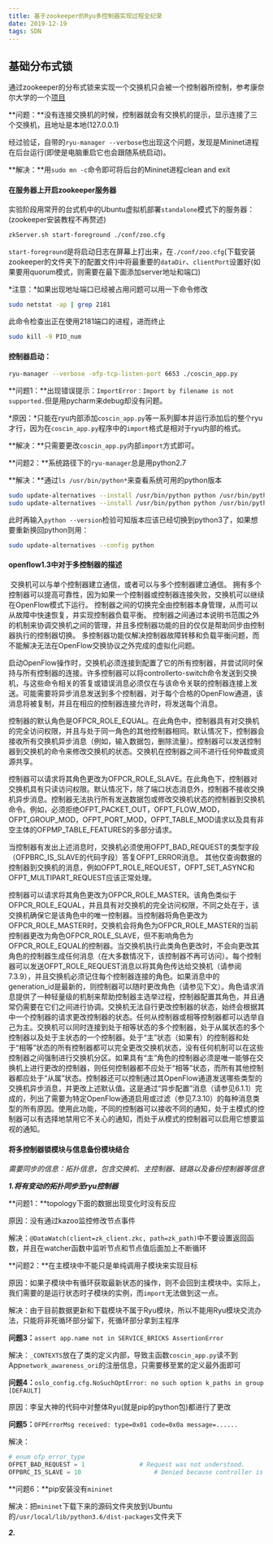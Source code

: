 ```yaml
---
title: 基于zookeeper的Ryu多控制器实现过程全纪录
date: 2019-12-19
tags: SDN
---
```


## 基础分布式锁

通过zookeeper的分布式锁来实现一个交换机只会被一个控制器所控制，参考康奈尔大学的一个[项目](https://github.com/coscin/coscin-app-ryu.git)

<!--more-->

**问题：**没有连接交换机的时候，控制器就会有交换机的提示，显示连接了三个交换机，且地址是本地(127.0.0.1)

经过验证，自带的`ryu-manager --verbose`也出现这个问题，发现是Mininet进程在后台运行(即使是电脑重启它也会跟随系统启动)。

**解决：**用`sudo mn -c`命令即可将后台的Mininet进程clean and exit

#### 在服务器上开启zookeeper服务器

实验阶段用常开的台式机中的Ubuntu虚拟机部署`standalone`模式下的服务器：(zookeeper安装教程不再赘述)

```bash
zkServer.sh start-foreground ./conf/zoo.cfg
```

`start-foreground`是将启动日志在屏幕上打出来，在`./conf/zoo.cfg`(下载安装zookeeper的文件夹下的配置文件)中将最重要的`dataDir`、`clientPort`设置好(如果要用quorum模式，则需要在最下面添加server地址和端口)

*注意：*如果出现地址端口已经被占用问题可以用一下命令修改

```bash
sudo netstat -ap | grep 2181
```

此命令检查出正在使用2181端口的进程，进而终止

```bash
sudo kill -9 PID_num
```

#### 控制器启动：

```bash
ryu-manager --verbose -ofp-tcp-listen-port 6653 ./coscin_app.py
```

**问题1：**出现错误提示：`ImportError：Import by filename is not supported.`但是用pycharm来debug却没有问题。

*原因：*只能在ryu内部添加`coscin_app.py`等一系列脚本并运行添加后的整个ryu才行，因为在`coscin_app.py`程序中的`import`格式是相对于ryu内部的格式。  

**解决：**只需要更改`coscin_app.py`内部`import`方式即可。

**问题2：**系统路径下的`ryu-manager`总是用python2.7

**解决：**通过`ls /usr/bin/python*`来查看系统可用的python版本

```bash
sudo update-alternatives --install /usr/bin/python python /usr/bin/python2 1
sudo update-alternatives --install /usr/bin/python python /usr/bin/python3 2
```

此时再输入`python --version`检验可知版本应该已经切换到python3了，如果想要重新换回python则用：

```bash
sudo update-alternatives --config python
```

#### openflow1.3中对于多控制器的描述

​		交换机可以与单个控制器建立通信，或者可以与多个控制器建立通信。 拥有多个控制器可以提高可靠性，因为如果一个控制器或控制器连接失败，交换机可以继续在OpenFlow模式下运行。 控制器之间的切换完全由控制器本身管理，从而可以从故障中快速恢复，并实现控制器负载平衡。 控制器之间通过本说明书范围之外的机制来协调交换机之间的管理，并且多控制器功能的目的仅仅是帮助同步由控制器执行的控制器切换。 多控制器功能仅解决控制器故障转移和负载平衡问题，而不能解决无法在OpenFlow交换协议之外完成的虚拟化问题。

​		启动OpenFlow操作时，交换机必须连接到配置了它的所有控制器，并尝试同时保持与所有控制器的连接。许多控制器可以将controllerto-switch命令发送到交换机，与这些命令相关的答复或错误消息必须仅在与该命令关联的控制器连接上发送。可能需要将异步消息发送到多个控制器，对于每个合格的OpenFlow通道，该消息将被复制，并且在相应的控制器连接允许时，将发送每个消息。

​		控制器的默认角色是OFPCR_ROLE_EQUAL。在此角色中，控制器具有对交换机的完全访问权限，并且与处于同一角色的其他控制器相同。默认情况下，控制器会接收所有交换机异步消息（例如，输入数据包，删除流量）。控制器可以发送控制器到交换机的命令来修改交换机的状态。交换机在控制器之间不进行任何仲裁或资源共享。

​		控制器可以请求将其角色更改为OFPCR_ROLE_SLAVE。在此角色下，控制器对交换机具有只读访问权限。默认情况下，除了端口状态消息外，控制器不接收交换机异步消息。控制器无法执行所有发送数据包或修改交换机状态的控制器到交换机命令。例如，必须拒绝OFPT_PACKET_OUT，OFPT_FLOW_MOD，OFPT_GROUP_MOD，OFPT_PORT_MOD，OFPT_TABLE_MOD请求以及具有非空主体的OFPMP_TABLE_FEATURES的多部分请求。

​		当控制器有发出上述消息时，交换机必须使用OFPT_BAD_REQUEST的类型字段（OFPBRC_IS_SLAVE的代码字段）答复OFPT_ERROR消息。 其他仅查询数据的控制器到交换机的消息，例如OFPT_ROLE_REQUEST，OFPT_SET_ASYNC和OFPT_MULTIPART_REQUEST应该正常处理。

​		控制器可以请求将其角色更改为OFPCR_ROLE_MASTER。该角色类似于OFPCR_ROLE_EQUAL，并且具有对交换机的完全访问权限，不同之处在于，该交换机确保它是该角色中的唯一控制器。当控制器将角色更改为OFPCR_ROLE_MASTER时，交换机会将角色为OFPCR_ROLE_MASTER的当前控制器更改为角色OFPCR_ROLE_SLAVE，但不影响角色为OFPCR_ROLE_EQUAL的控制器。当交换机执行此类角色更改时，不会向更改其角色的控制器生成任何消息（在大多数情况下，该控制器不再可访问）。每个控制器可以发送OFPT_ROLE_REQUEST消息以将其角色传达给交换机（请参阅7.3.9），并且交换机必须记住每个控制器连接的角色。如果消息中的generation_id是最新的，则控制器可以随时更改角色（请参见下文）。角色请求消息提供了一种轻量级的机制来帮助控制器主选举过程，控制器配置其角色，并且通常仍需要在它们之间进行协调。交换机无法自行更改控制器的状态，始终会根据其中一个控制器的请求更改控制器的状态。任何从控制器或相等控制器都可以选举自己为主。交换机可以同时连接到处于相等状态的多个控制器，处于从属状态的多个控制器以及处于主状态的一个控制器。处于“主”状态（如果有）的控制器和处于“相等”状态的所有控制器都可以完全更改交换机状态，没有任何机制可以在这些控制器之间强制进行交换机分区。如果具有“主”角色的控制器必须是唯一能够在交换机上进行更改的控制器，则任何控制器都不应处于“相等”状态，而所有其他控制器都应处于“从属”状态。控制器还可以控制通过其OpenFlow通道发送哪些类型的交换机异步消息，并更改上述默认值。这是通过“异步配置”消息（请参见6.1.1）完成的，列出了需要为特定OpenFlow通道启用或过滤（参见7.3.10）的每种消息类型的所有原因。使用此功能，不同的控制器可以接收不同的通知，处于主模式的控制器可以有选择地禁用它不关心的通知，而处于从模式的控制器可以启用它想要监视的通知。



#### 将多控制器锁模块与信息备份模块结合

*需要同步的信息：拓扑信息，包含交换机、主控制器、链路以及备份控制器等信息*

***1.将有变动的拓扑同步至ryu控制器***

**问题1：**topology下面的数据出现变化时没有反应

原因：没有通过kazoo监控修改节点事件

解决：`@DataWatch(client=zk_client.zkc, path=zk_path)`中不要设置返回函数，并且在watcher函数中监听节点和节点值后面加上不断循环

**问题2：**在主模块中不能只是单纯调用子模块来实现目标

原因：如果子模块中有循环获取最新状态的操作，则不会回到主模块中。实际上，我们需要的是运行状态时子模块的实例，而`import`无法做到这一点。

解决：由于目前数据更新和下载模块不属于Ryu模块，所以不能用Ryu模块交流办法，只能将非死循环部分留下，死循环部分拿到主程序

**问题3：**`assert app.name not in SERVICE_BRICKS AssertionError`

解决：`_CONTEXTS`放在了类的定义内部，导致主函数`coscin_app.py`读不到App`network_awareness_ori`的注册信息，只需要移至累的定义最外面即可

**问题4：**`oslo_config.cfg.NoSuchOptError: no such option k_paths in group [DEFAULT]`

原因：李呈大神的代码中对整体Ryu(就是pip的python包)都进行了更改

**问题5：**`OFPErrorMsg received: type=0x01 code=0x0a message=......`

解决：

```python
# enum ofp_error_type
OFPET_BAD_REQUEST = 1               # Request was not understood.
OFPBRC_IS_SLAVE = 10                    # Denied because controller is slave.
```

**问题6：**pip安装没有`mininet`

解决：把`mininet`下载下来的源码文件夹放到Ubuntu的`/usr/local/lib/python3.6/dist-packages`文件夹下



***2.***

